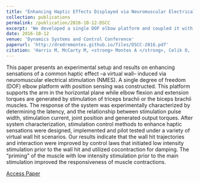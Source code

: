 ```yaml
---
title: "Enhancing Haptic Effects Displayed via Neuromuscular Electrical Stimulation"
collection: publications
permalink: /publication/2016-10-12-DSCC
excerpt: 'We developed a single DOF elbow platform and coupled it with neuromuscular electrical stimulation to emulate the effects of hitting a virtual wall.'
date: 2016-10-12
venue: 'Dynamics Systems and Control Conference'
paperurl: 'http://dredremontes.github.io/files/DSCC-2016.pdf'
citation: 'Harris M, McCarty M, <strong> Montes A </strong>, Celik O, (2016). &quot;Enhancing Haptic Effects Displayed via Neuromuscular Electrical Stimulation.&quot; <i>DSCC</i>. V001T07A003.'
---
```

This paper presents an experimental setup and results on enhancing sensations of a common haptic effect –a virtual wall– induced via neuromuscular electrical stimulation (NMES). A single degree of freedom (DOF) elbow platform with position sensing was constructed. This platform supports the arm in the horizontal plane while elbow flexion and extension torques are generated by stimulation of triceps brachii or the biceps brachii muscles. The response of the system was experimentally characterized by determining the latency, and the relationship between stimulation pulse width, stimulation current, joint position and generated output torques. After system characterization, stimulation control methods to enhance haptic sensations were designed, implemented and pilot tested under a variety of virtual wall hit scenarios. Our results indicate that the wall hit trajectories and interaction were improved by control laws that initiated low intensity stimulation prior to the wall hit and utilized cocontraction for damping. The “priming” of the muscle with low intensity stimulation prior to the main stimulation improved the responsiveness of muscle contractions.

[Access Paper](https://asmedigitalcollection.asme.org/DSCC/proceedings/DSCC2016/50695/V001T07A003/228519)

<!-- Recommended citation: Your Name, You. (2010). "Paper Title Number 2." <i>Journal 1</i>. 1(2). -->